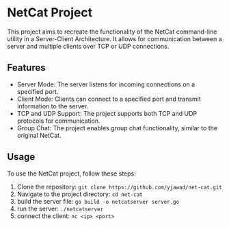 # NetCat Project

This project aims to recreate the functionality of the NetCat command-line utility in a Server-Client Architecture. It allows for communication between a server and multiple clients over TCP or UDP connections.

## Features

- Server Mode: The server listens for incoming connections on a specified port.
- Client Mode: Clients can connect to a specified port and transmit information to the server.
- TCP and UDP Support: The project supports both TCP and UDP protocols for communication.
- Group Chat: The project enables group chat functionality, similar to the original NetCat.

## Usage

To use the NetCat project, follow these steps:

1. Clone the repository: `git clone https://github.com/yjawad/net-cat.git`
2. Navigate to the project directory: `cd net-cat`
3. build the server file: `go build -o netcatserver server.go`
4. run the server: `./netcatserver`
5. connect the client: `nc <ip> <port>`

